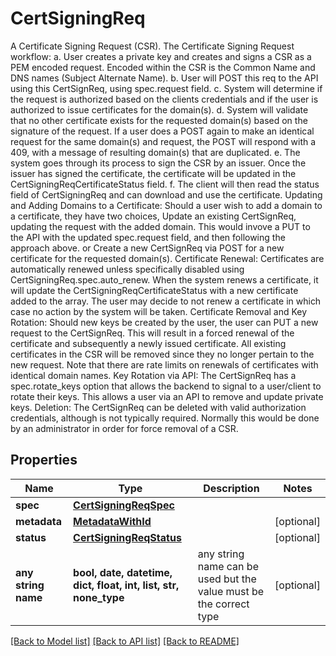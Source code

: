 # CertSigningReq

A Certificate Signing Request (CSR).  The Certificate Signing Request workflow: a. User creates a private key and creates and signs    a CSR as a PEM encoded request. Encoded within    the CSR is the Common Name and DNS names    (Subject Alternate Name). b. User will POST this req to the API using this CertSignReq,    using spec.request field. c. System will determine if the request is authorized based    on the clients credentials and if the user is authorized to    issue certificates for the domain(s). d. System will validate that no other certificate exists for    the requested domain(s) based on the signature of the    request.    If a user does a POST again to make an identical    request for the same domain(s) and request,     the POST will respond with a 409,    with a message of resulting domain(s) that are duplicated. e. The system goes through its process to sign the CSR by an     issuer.  Once the issuer has signed    the certificate, the certificate will be updated in the    CertSigningReqCertificateStatus field. f. The client will then read the status field of CertSigningReq    and can download and use the certificate.  Updating and Adding Domains to a Certificate: Should a user wish to add a domain to a certificate, they have two choices,     Update an existing CertSignReq, updating the request with    the added domain. This would invove a PUT to the API    with the updated spec.request field, and then following the approach    above.     or      Create a new CertSignReq via POST for a new certificate for    the requested domain(s).  Certificate Renewal: Certificates are automatically renewed unless specifically disabled using CertSigningReq.spec.auto_renew. When the system renews a certificate, it will update the CertSigningReqCertificateStatus with a new certificate added to the array.   The user may decide to not renew a certificate in which case no  action by the system will be taken.  Certificate Removal and Key Rotation: Should new keys be created by the user, the user can PUT a new request to the CertSignReq. This will result in a forced renewal of the certificate and subsequently a newly issued certificate. All existing certificates in the CSR will be removed since they no longer pertain to the new request. Note that there are rate limits on renewals of certificates with identical domain names.  Key Rotation via API: The CertSignReq has a spec.rotate_keys option that allows the backend to signal to a user/client to rotate their keys. This allows a user via an API to remove and update private keys.  Deletion: The CertSignReq can be deleted with valid authorization credentials, although is not typically required. Normally this would be done by an administrator in order for force removal of a CSR. 

## Properties
Name | Type | Description | Notes
------------ | ------------- | ------------- | -------------
**spec** | [**CertSigningReqSpec**](CertSigningReqSpec.md) |  | 
**metadata** | [**MetadataWithId**](MetadataWithId.md) |  | [optional] 
**status** | [**CertSigningReqStatus**](CertSigningReqStatus.md) |  | [optional] 
**any string name** | **bool, date, datetime, dict, float, int, list, str, none_type** | any string name can be used but the value must be the correct type | [optional]

[[Back to Model list]](../README.md#documentation-for-models) [[Back to API list]](../README.md#documentation-for-api-endpoints) [[Back to README]](../README.md)


